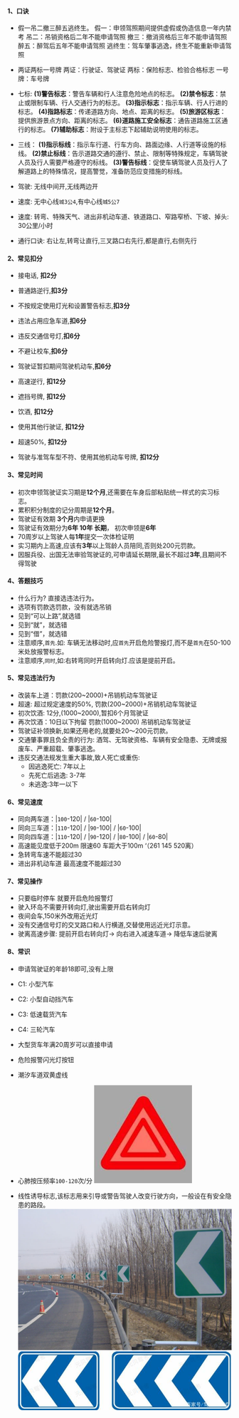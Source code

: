 #### 1、口诀
- 假一吊二撤三醉五逃终生。
假一：申领驾照期间提供虚假或伪造信息一年内禁考
吊二：吊销资格后二年不能申请驾照
撤三：撤消资格后三年不能申请驾照
醉五：醉驾后五年不能申请驾照
逃终生：驾车肇事逃逸，终生不能重新申请驾照

- 两证两标一号牌
两证：行驶证、驾驶证
两标：保险标志、检验合格标志
一号牌：车号牌

- 七标:
**(1)警告标志**：警告车辆和行人注意危险地点的标志。
**(2)禁令标志**：禁止或限制车辆、行人交通行为的标志。
**(3)指示标志**：指示车辆、行人行进的标志。
**(4)指路标志**：传递道路方向、地点、距离的标志。
**(5)旅游区标志**：提供旅游景点方向、距离的标志。
**(6)道路施工安全标志**：通告道路施工区通行的标志。
**(7)辅助标志**：附设于主标志下起辅助说明使用的标志。

- 三线：
**(1)指示标线**：指示车行道、行车方向、路面边缘、人行道等设施的标线。
**(2)禁止标线**：告示道路交通的遵行、禁止、限制等特殊规定，车辆驾驶人员及行人需要严格遵守的标线。
**(3)警告标线**：促使车辆驾驶人员及行人了解道路上的特殊情况，提高警觉，准备防范应变措施的标线。

- 驾驶: 无线中间开,无线两边开
- 速度: 无中心线`城3公4`,有中心线`城5公7`
- 速度: 转弯、特殊天气、进出非机动车道、铁道路口、窄路窄桥、下坡、掉头: 30公里/小时
- 通行口诀: 右让左,转弯让直行,三叉路口右先行,都是直行,右侧先行

#### 2、常见扣分
- 接电话, **扣2分**

- 普通路逆行,**扣3分**
- 不按规定使用灯光和设置警告标志,**扣3分**

- 违法占用应急车道,**扣6分**
- 违反交通信号灯,**扣6分**
- 不避让校车,**扣6分**
- 驾驶证暂扣期间驾驶机动车,**扣6分**

- 高速逆行, **扣12分**
- 遮挡号牌, **扣12分**
- 饮酒, **扣12分**
- 使用其他行驶证, **扣12分**
- 超速50%, **扣12分**
- 驾驶与准驾车型不符、使用其他机动车号牌, **扣12分**

#### 3、常见时间
- 初次申领驾驶证实习期是**12个月**,还需要在车身后部粘贴统一样式的实习标志。
- 累积积分制度的记分周期是**12个月**。
- 驾驶证有效期 **3个月**内申请更换
- 驾驶证有效期分为**6年 10年 长期**， 初次申领是**6年**
- 70周岁以上驾驶人每**1年**提交一次体检证明
- 实习期内上高速,应该有**3年**以上驾龄人员陪同,否则处200元罚款。
- 因服兵役、出国无法审验驾驶证的,可申请延长期限,最长不超过**3年**,且期间不得驾驶
#### 4、答题技巧
- 什么行为? 直接选违法行为。
- 选项有罚款选罚款，没有就选吊销
- 见到“可以上路”,就选错
- 见到“就”，就选错
- 见到“借”，就选错
- 注意顺序,`首先`.如: 车辆无法移动时,应`首先`开启危险警报灯,而不是`首先`在50-100米处放报警标志。
- 注意顺序,`同时`,如:右转弯同时开启转向灯.应该是提前开启。
#### 5、常见违法行为
- 改装车上道：罚款(200~2000)+吊销机动车驾驶证
- 超速: 超过规定速度的50%, 罚款(200~2000)+吊销机动车驾驶证
- 初次饮酒: 12分,(1000~2000),暂扣6个月驾驶证
- 再次饮酒：10日以下拘留 罚款(1000~2000) 吊销机动车驾驶证
- 驾驶证补领换新,如果还用老的,就要处20～200元罚款。
- 交通肇事罪且负全责的行为: 酒驾、无驾驶资格、车辆有安全隐患、无牌或报废车、严重超载、肇事逃逸。
- 违反交通法规发生重大事故,致人死亡或重伤:
  - 因逃逸死亡: 7年以上
  - 先死亡后逃逸: 3-7年
  - 未逃逸:3年一以下

#### 6、常见速度
- 同向两车道：|`100`-120| / |`60`-100|
- 同向三车道：|`110`-120| / |`90`-100| / |`60`-100|
- 同向四车道：|`110`-120| / |`90`-120| / |`80`-100| / |`60`-80|
- 高速能见度低于200m  限速60 车距大于100m ‘（261 145 520离）
- 急转弯车速不能超过30
- 进出非机动车道 最高速度不能超过30

#### 7、常见操作
- 只要临时停车 就要开启危险报警灯
- 驶入环岛不需要开转向灯,驶出需要开启右转向灯
- 夜间会车,150米外改用近光灯
- 没有交通信号灯的交叉路口和人行横道,交替使用远近光灯示意。
- 驶离高速步骤: 提前开启右转向灯-> 向右进入减速车道-> 降低车速后驶离
#### 8、常识
- 申请驾驶证的年龄18即可,没有上限
- C1: 小型汽车
- C2: 小型自动挡汽车
- C3: 低速载货汽车
- C4: 三轮汽车
- 大型货车年满20周岁可以直接申请
- 危险报警闪光灯按钮
- 潮汐车道双黄虚线
- 心肺按压频率`100-120`次/分
![alt](./img/000.jpeg)

- 线性诱导标志,该标志用来引导或警告驾驶人改变行驶方向，一般设在有安全隐患的路段。
![alt](./img/001.png)
![alt](./img/001.jpeg)
